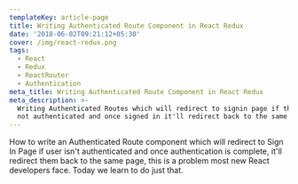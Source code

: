 ```yaml
---
templateKey: article-page
title: Writing Authenticated Route Component in React Redux
date: '2018-06-02T09:21:12+05:30'
cover: /img/react-redux.png
tags:
  - React
  - Redux
  - ReactRouter
  - Authentication
meta_title: Writing Authenticated Route Component in React Redux
meta_description: >-
  Writing Authenticated Routes which will redirect to signin page if the user is
  not authenticated and once signed in it'll redirect back to the same page.
---
```

How to write an Authenticated Route component which will redirect to Sign In Page if user isn't authenticated and once authentication is complete, it'll redirect them back to the same page, this is a problem most new React developers face. Today we learn to do just that.
